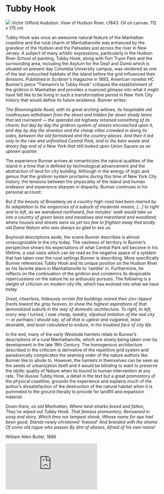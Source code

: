 # Tubby Hook

![](http://arthistoryreference.com/006/me/509.jpg)
Victor Gifford Audubon. View of Hudson River. c1843. Oil on canvas. 112 x 175 cm

Tubby Hook was once an awesome natural feature of the Manhattan coastline and the rural charm of Manhattanville was enhanced by the grandeur of the Hudson and the Palisades just across the river in New Jersey. A subject of many artistic expressions, particularly in the Hudson River School of painting, Tubby Hook, along with Fort Tryon Park and the surrounding area, including the Asylum for the Deaf and Dumb which is situated on present day Columbia University campus, was rendered as one of the last untouched habitats of the island before the grid influenced their divisions. Published in _Scribner’s_ magazine in 1893, American novelist HC Bunner’s piece “Tiemann’s to Tubby Hook” critiques the establishment of the gridiron in Manhattan and provides a nuanced glimpse into what it might have felt like to be living in such a transformative period in New York City history that would define its future existence. Bunner writes:

_The Bloomingdale Road, with its great arching willows, its hospitable old roadhouses withdrawn from the street and hidden far down shady lanes that led riverward — the splendid old highway retained something of its charm; but day by day the gridiron system of streets encroached upon it, and day by day the shanties and the cheap villas crowded in along its sides, between the old farmstead and the country-places. And then it led only to the raw and unfinished Central Park, and to the bare waste and dreary fag-end of a New York that still looked upon Union Square as an uptown quarter._

The experience Bunner arrives at romanticizes the natural qualities of the island in a time that is defined by technological advancement and the abstraction of land for city building. Although in the energy of logic and genius that the gridiron system proclaims during this time of New York City history, the tensions between the physicality of the island and human endeavor and experience sharpen in disparity. Bunner continues in his personal account:

_But if the beauty of Broadway as a country high-road had been marred by its adaptation to the exigencies of a suburb of moderate means, […] to right and to left, as we wandered northward, five minutes’ walk would take us into a country of green lanes and meadows and marshland and woodland; where houses and streets were as yet too few to frighten away that kindly old Dame Nature who was always so glad to see us._

Boyhood descriptions aside, the scene Bunner describes is almost unrecognizable in the city today. The vastness of territory in Bunner’s perspective shears his expectations of what Central Park will become in his lifetime, a vast oasis which can be read as the negative space of a sytstem that has taken over the rural settings Bunner is describing. More specifically Bunner references Tubby Hook and its unique position on the Hudson River as his favorite place in Manhattanville to 'ramble' in. Furthermore, he reflects on the continuation of the gridiron and condemns its despicable repercussions on the nature he so arduously pursues. The following is a sleight of criticism on modern city life, which has evolved into what we have today. 

_Great, cheerless, hideously ornate flat buildings reared their zinc-tipped fronts toward the gray heaven, to show the highest aspirations of that demoralized suburb in the way of domestic architecture. To right, to left, every way I turned, I saw cheap, tawdry, slipshod imitation of the real city — or perhaps I should say, of all that is ugliest and vulgarest, least desirable, and least calculated to endure, in the troubled face of city life._

In the end, many of the early Westside hamlets relate to Bunner’s descriptions of a rural Manhattanville, which are slowly being taken over by development in the late 19th Century. The homogenous architecture described in the criticism is derivative of the repetitive grid system and paradoxically complicates the seeming order of the nature authors like Bunner like to allude to. However, the hamlets in themselves can be seen as the seeds of urbanization itself and it would be blinding to want to preserve the  idyllic quality of Nature when its bound to human intervention at any rate. The illusive Tubby Hook, a detail in the text but a great promontory of the physical coastline, grounds the experience and explains much of the author’s dissatisfaction of the destruction of the natural habitat when it is pummeled to the ground literally to provide for landfill and expansion material. 

_Down there, on old Manhattan,_
_Where land-sharks breed and fatten,_
_They’ve wiped out Tubby Hook._
_That famous promontory,_
_Renowned in song and story,_ 
_Which time nor tempest shook,_
_Whose name for aye had been good,_ 
_Stands newly christened ‘Inwood’_
_And branded with the shame_
_Of some old rogue who passes_
_By dint of aliases,_
_Afraid of his own name!_

William Allen Butler, 1886

![](https://images.nypl.org/index.php?id=422072&t=w)

